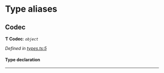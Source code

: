 

# Type aliases

<a id="codec"></a>

##  Codec

**Ƭ Codec**: *`object`*

*Defined in [types.ts:5](https://github.com/polkadot-js/common/blob/2ff60b8/packages/trie-codec/src/types.ts#L5)*

#### Type declaration

___

